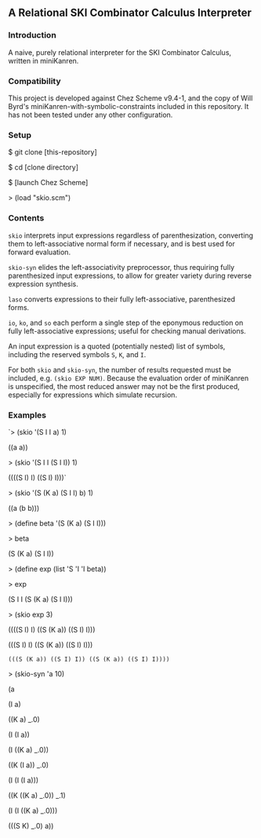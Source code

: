 ## A Relational SKI Combinator Calculus Interpreter

### Introduction
A naive, purely relational interpreter for the SKI Combinator Calculus, written in miniKanren.

### Compatibility
This project is developed against Chez Scheme v9.4-1, and the copy of Will Byrd's miniKanren-with-symbolic-constraints included in this repository. It has not been tested under any other configuration.

### Setup
$ git clone [this-repository]

$ cd [clone directory]

$ [launch Chez Scheme]

\> (load "skio.scm")

### Contents
`skio` interprets input expressions regardless of parenthesization, converting them to left-associative normal form if necessary, and is best used for forward evaluation.

`skio-syn` elides the left-associativity preprocessor, thus requiring fully parenthesized input expressions, to allow for greater variety during reverse expression synthesis.

`laso` converts expressions to their fully left-associative, parenthesized forms.

`io`, `ko`, and `so` each perform a single step of the eponymous reduction on fully left-associative expressions; useful for checking manual derivations. 

An input expression is a quoted (potentially nested) list of symbols, including the reserved symbols `S`, `K`, and `I`.

For both `skio` and `skio-syn`, the number of results requested must be included, e.g. `(skio EXP NUM)`. Because the evaluation order of miniKanren is unspecified, the most reduced answer may not be the first produced, especially for expressions which simulate recursion.

### Examples
`> (skio '(S I I a) 1)

((a a))

\> (skio '(S I I (S I I)) 1)

((((S I) I) ((S I) I)))`

\> (skio '(S (K a) (S I I) b) 1)

((a (b b)))

\> (define beta '(S (K a) (S I I)))

\> beta

(S (K a) (S I I))

\> (define exp (list 'S 'I 'I beta))

\> exp

(S I I (S (K a) (S I I)))

\> (skio exp 3)

((((S I) I) ((S (K a)) ((S I) I)))

  (((S I) I) ((S (K a)) ((S I) I)))

    (((S (K a)) ((S I) I)) ((S (K a)) ((S I) I))))

\> (skio-syn 'a 10)

(a

(I a)

((K a) _.0)

(I (I a))

(I ((K a) _.0))

((K (I a)) _.0)

(I (I (I a))) 

((K ((K a) _.0)) _.1) 

(I (I ((K a) _.0)))

(((S K) _.0) a))







